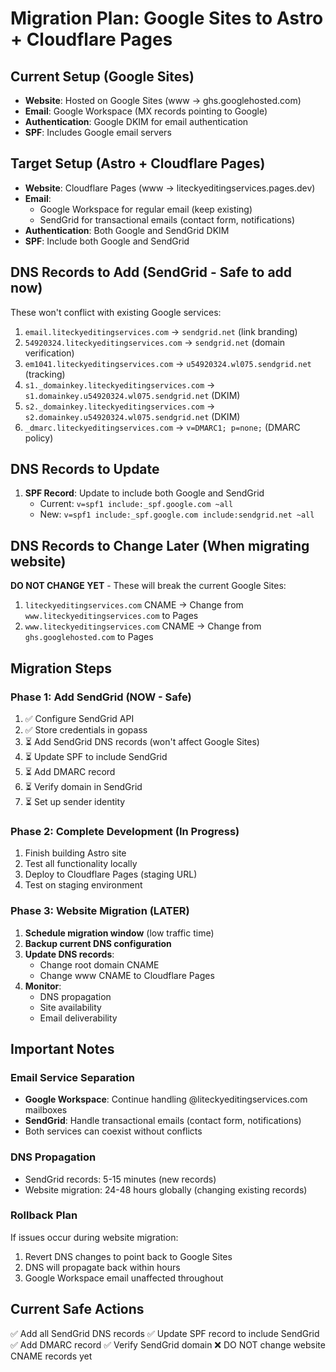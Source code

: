 # Migration Plan: Google Sites to Astro + Cloudflare Pages

## Current Setup (Google Sites)
- **Website**: Hosted on Google Sites (www → ghs.googlehosted.com)
- **Email**: Google Workspace (MX records pointing to Google)
- **Authentication**: Google DKIM for email authentication
- **SPF**: Includes Google email servers

## Target Setup (Astro + Cloudflare Pages)
- **Website**: Cloudflare Pages (www → liteckyeditingservices.pages.dev)
- **Email**:
  - Google Workspace for regular email (keep existing)
  - SendGrid for transactional emails (contact form, notifications)
- **Authentication**: Both Google and SendGrid DKIM
- **SPF**: Include both Google and SendGrid

## DNS Records to Add (SendGrid - Safe to add now)
These won't conflict with existing Google services:
1. `email.liteckyeditingservices.com` → `sendgrid.net` (link branding)
2. `54920324.liteckyeditingservices.com` → `sendgrid.net` (domain verification)
3. `em1041.liteckyeditingservices.com` → `u54920324.wl075.sendgrid.net` (tracking)
4. `s1._domainkey.liteckyeditingservices.com` → `s1.domainkey.u54920324.wl075.sendgrid.net` (DKIM)
5. `s2._domainkey.liteckyeditingservices.com` → `s2.domainkey.u54920324.wl075.sendgrid.net` (DKIM)
6. `_dmarc.liteckyeditingservices.com` → `v=DMARC1; p=none;` (DMARC policy)

## DNS Records to Update
1. **SPF Record**: Update to include both Google and SendGrid
   - Current: `v=spf1 include:_spf.google.com ~all`
   - New: `v=spf1 include:_spf.google.com include:sendgrid.net ~all`

## DNS Records to Change Later (When migrating website)
**DO NOT CHANGE YET** - These will break the current Google Sites:
1. `liteckyeditingservices.com` CNAME → Change from `www.liteckyeditingservices.com` to Pages
2. `www.liteckyeditingservices.com` CNAME → Change from `ghs.googlehosted.com` to Pages

## Migration Steps

### Phase 1: Add SendGrid (NOW - Safe)
1. ✅ Configure SendGrid API
2. ✅ Store credentials in gopass
3. ⏳ Add SendGrid DNS records (won't affect Google Sites)
4. ⏳ Update SPF to include SendGrid
5. ⏳ Add DMARC record
6. ⏳ Verify domain in SendGrid
7. ⏳ Set up sender identity

### Phase 2: Complete Development (In Progress)
1. Finish building Astro site
2. Test all functionality locally
3. Deploy to Cloudflare Pages (staging URL)
4. Test on staging environment

### Phase 3: Website Migration (LATER)
1. **Schedule migration window** (low traffic time)
2. **Backup current DNS configuration**
3. **Update DNS records**:
   - Change root domain CNAME
   - Change www CNAME to Cloudflare Pages
4. **Monitor**:
   - DNS propagation
   - Site availability
   - Email deliverability

## Important Notes

### Email Service Separation
- **Google Workspace**: Continue handling @liteckyeditingservices.com mailboxes
- **SendGrid**: Handle transactional emails (contact form, notifications)
- Both services can coexist without conflicts

### DNS Propagation
- SendGrid records: 5-15 minutes (new records)
- Website migration: 24-48 hours globally (changing existing records)

### Rollback Plan
If issues occur during website migration:
1. Revert DNS changes to point back to Google Sites
2. DNS will propagate back within hours
3. Google Workspace email unaffected throughout

## Current Safe Actions
✅ Add all SendGrid DNS records
✅ Update SPF record to include SendGrid
✅ Add DMARC record
✅ Verify SendGrid domain
❌ DO NOT change website CNAME records yet